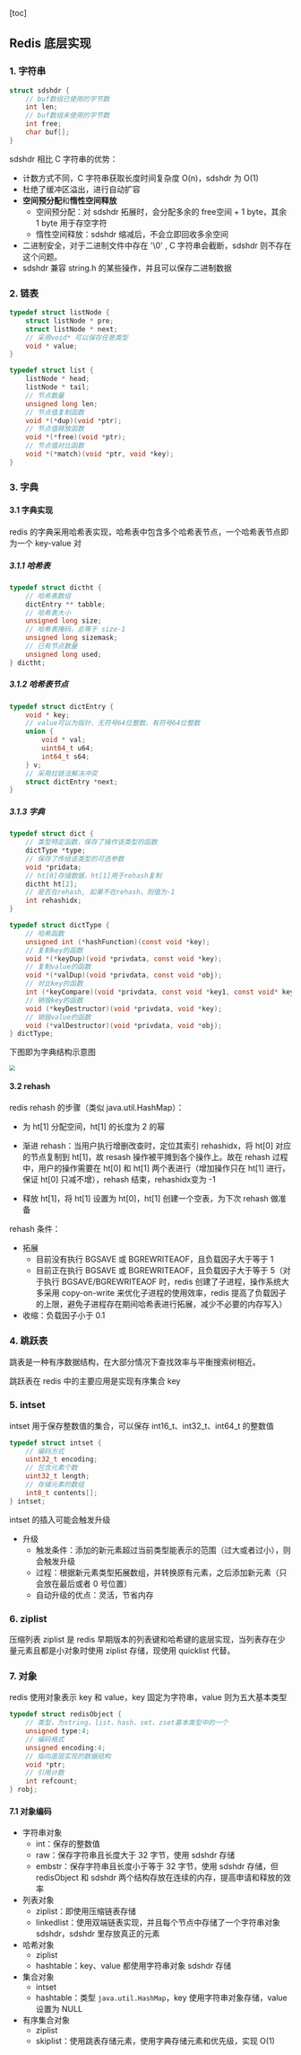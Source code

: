 [toc]



## Redis 底层实现

### 1. 字符串

```c
struct sdshdr {
    // buf数组已使用的字节数
    int len;
    // buf数组未使用的字节数
    int free;
    char buf[];
}
```

sdshdr 相比 C 字符串的优势：

- 计数方式不同，C 字符串获取长度时间复杂度 O(n)，sdshdr 为 O(1)
- 杜绝了缓冲区溢出，进行自动扩容
- **空间预分配**和**惰性空间释放**
  - 空间预分配：对 sdshdr 拓展时，会分配多余的 free空间 + 1 byte，其余 1 byte 用于存空字符
  - 惰性空间释放：sdshdr 缩减后，不会立即回收多余空间
- 二进制安全，对于二进制文件中存在 '\0' , C 字符串会截断，sdshdr 则不存在这个问题。
- sdshdr 兼容 string.h 的某些操作，并且可以保存二进制数据



### 2. 链表

``` c
typedef struct listNode {
    struct listNode * pre;
    struct listNode * next;
    // 采用void* 可以保存任意类型
    void * value;
}
```

``` c
typedef struct list {
    listNode * head;
    listNode * tail;
    // 节点数量
    unsigned long len;
    // 节点值复制函数
    void *(*dup)(void *ptr);
    // 节点值释放函数
    void *(*free)(void *ptr);
    // 节点值对比函数
    void *(*match)(void *ptr, void *key);
}
```



### 3. 字典

#### 3.1 字典实现

redis 的字典采用哈希表实现，哈希表中包含多个哈希表节点，一个哈希表节点即为一个 key-value 对

##### 3.1.1 哈希表

``` c
typedef struct dictht {
    // 哈希表数组
    dictEntry ** tabble;
    // 哈希表大小
    unsigned long size;
    // 哈希表掩码，总等于 size-1
    unsigned long sizemask;
    // 已有节点数量
    unsigned long used;
} dictht;
```

##### 3.1.2 哈希表节点

``` c
typedef struct dictEntry {
    void * key;
    // value可以为指针、无符号64位整数、有符号64位整数
    union {
        void * val;
        uint64_t u64;
        int64_t s64;
    } v;
    // 采用拉链法解决冲突
    struct dictEntry *next;
}
```

##### 3.1.3 字典

``` c
typedef struct dict {
    // 类型特定函数，保存了操作该类型的函数
    dictType *type;
    // 保存了传给该类型的可选参数
    void *pridata;
    // ht[0]存储数据，ht[1]用于rehash复制
    dictht ht[2];
    // 是否在rehash, 如果不在rehash，则值为-1
    int rehashidx;
}
```

``` c
typedef struct dictType {
    // 哈希函数
    unsigned int (*hashFunction)(const void *key);
    // 复制key的函数
    void *(*keyDup)(void *privdata, const void *key);
    // 复制value的函数
    void *(*valDup)(void *privdata, const void *obj);
    // 对比key的函数
    int (*keyCompare)(void *privdata, const void *key1, const void* key2);
    // 销毁key的函数
    void (*keyDestructor)(void *privdata, void *key);
    // 销毁value的函数
    void (*valDestructor)(void *privdata, void *obj);
} dictType;
```

下图即为字典结构示意图

<img src="img/redis字典示意.jpg" style="zoom:60%">

#### 3.2 rehash

redis rehash 的步骤（类似 java.util.HashMap）：

- 为 ht[1] 分配空间，ht[1] 的长度为 2 的幂

- 渐进 rehash：当用户执行增删改查时，定位其索引 rehashidx，将 ht[0] 对应的节点复制到 ht[1]，故 resash 操作被平摊到各个操作上。故在 rehash 过程中，用户的操作需要在 ht[0] 和 ht[1] 两个表进行（增加操作只在 ht[1] 进行，保证 ht[0] 只减不增），rehash 结束，rehashidx变为 -1
- 释放 ht[1]，将 ht[1] 设置为 ht[0]，ht[1] 创建一个空表，为下次 rehash 做准备



rehash 条件：

- 拓展
  - 目前没有执行 BGSAVE 或 BGREWRITEAOF，且负载因子大于等于 1
  - 目前正在执行 BGSAVE 或 BGREWRITEAOF，且负载因子大于等于 5（对于执行 BGSAVE/BGREWRITEAOF 时，redis 创建了子进程，操作系统大多采用 copy-on-write 来优化子进程的使用效率，redis 提高了负载因子的上限，避免子进程存在期间哈希表进行拓展，减少不必要的内存写入）
- 收缩：负载因子小于 0.1



### 4. 跳跃表

跳表是一种有序数据结构，在大部分情况下查找效率与平衡搜索树相近。

跳跃表在 redis 中的主要应用是实现有序集合 key



### 5. intset

intset 用于保存整数值的集合，可以保存 int16_t、int32_t、int64_t 的整数值

``` c
typedef struct intset {
    // 编码方式
    uint32_t encoding;
    // 包含元素个数
    uint32_t length;
    // 存储元素的数组
    int8_t contents[];
} intset;
```

intset 的插入可能会触发升级

- 升级
  - 触发条件：添加的新元素超过当前类型能表示的范围（过大或者过小），则会触发升级
  - 过程：根据新元素类型拓展数组，并转换原有元素，之后添加新元素（只会放在最后或者 0 号位置）
  - 自动升级的优点：灵活，节省内存



### 6. ziplist

压缩列表 ziplist 是 redis 早期版本的列表键和哈希键的底层实现，当列表存在少量元素且都是小对象时使用 ziplist 存储，现使用 quicklist 代替。



### 7. 对象

redis 使用对象表示 key 和 value，key 固定为字符串，value 则为五大基本类型

``` c
typedef struct redisObject {
    // 类型，为string、list、hash、set、zset基本类型中的一个
    unsigned type:4;
    // 编码格式
    unsigned encoding:4;
    // 指向底层实现的数据结构
    void *ptr;
    // 引用计数
    int refcount;
} robj;
```

#### 7.1 对象编码

- 字符串对象
  - int：保存的整数值
  - raw：保存字符串且长度大于 32 字节，使用 sdshdr 存储
  - embstr：保存字符串且长度小于等于 32 字节，使用 sdshdr 存储，但 redisObject 和 sdshdr 两个结构存放在连续的内存，提高申请和释放的效率
- 列表对象
  - ziplist：即使用压缩链表存储
  - linkedlist：使用双端链表实现，并且每个节点中存储了一个字符串对象 sdshdr，sdshdr 里存放真正的元素
- 哈希对象
  - ziplist
  - hashtable：key、value 都使用字符串对象 sdshdr 存储
- 集合对象
  - intset
  - hashtable：类型 `java.util.HashMap`，key 使用字符串对象存储，value 设置为 NULL
- 有序集合对象
  - ziplist
  - skiplist：使用跳表存储元素，使用字典存储元素和优先级，实现 O(1)













